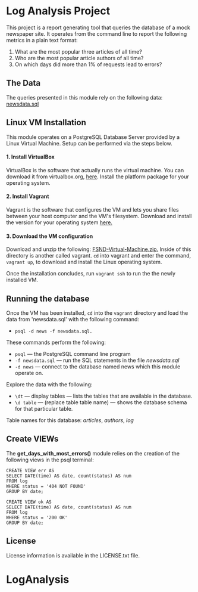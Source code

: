 
# Log Analysis Project
This project is a report generating tool that queries the database of a mock newspaper site. It operates from the command line to report the following metrics in a plain text format:
1. What are the most popular three articles of all time?
2. Who are the most popular article authors of all time?
3. On which days did more than 1% of requests lead to errors?

## The Data
The queries presented in this module rely on the following data: [newsdata.sql](https://d17h27t6h515a5.cloudfront.net/topher/2016/August/57b5f748_newsdata/newsdata.zip)

## Linux VM Installation
This module operates on a PostgreSQL Database Server provided by a Linux Virtual Machine. Setup can be performed via the steps below.

#### 1. Install VirtualBox
VirtualBox is the software that actually runs the virtual machine. You can download it from virtualbox.org, [here](https://www.virtualbox.org/wiki/Download_Old_Builds_5_1). Install the platform package for your operating system.

#### 2. Install Vagrant
Vagrant is the software that configures the VM and lets you share files between your host computer and the VM's filesystem. Download and install the version for your operating system [here.](https://www.vagrantup.com/downloads.html)

#### 3. Download the VM configuration
Download and unzip the following: [FSND-Virtual-Machine.zip.](https://s3.amazonaws.com/video.udacity-data.com/topher/2018/April/5acfbfa3_fsnd-virtual-machine/fsnd-virtual-machine.zip)
Inside of this directory is another called vagrant. `cd` into vagrant and enter the command, `vagrant up`, to download and install the Linux operating system.

Once the installation concludes, run `vagrant ssh` to run the the newly installed VM.

## Running the database
Once the VM has been installed, `cd` into the `vagrant` directory and load the data from 'newsdata.sql' with the following command:
* `psql -d news -f newsdata.sql.`

These commands perform the following:
* `psql` — the PostgreSQL command line program
* `-f newsdata.sql` — run the SQL statements in the file _newsdata.sql_
* `-d news` — connect to the database named news which this module operate on.

Explore the data with the following:
* `\dt` — display tables — lists the tables that are available in the database.
* `\d table` — (replace table table name) — shows the database schema for that particular table.

Table names for this database: _articles_, _authors_, _log_

## Create VIEWs

The **get_days_with_most_errors()** module relies on the creation of the following
views in the psql terminal:

```
CREATE VIEW err AS
SELECT DATE(time) AS date, count(status) AS num
FROM log
WHERE status = '404 NOT FOUND'
GROUP BY date;
```

```
CREATE VIEW ok AS
SELECT DATE(time) AS date, count(status) AS num
FROM log
WHERE status = '200 OK'
GROUP BY date;
```


## License
License information is available in the LICENSE.txt file.
# LogAnalysis
